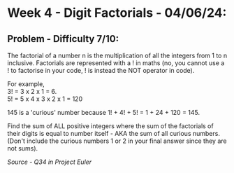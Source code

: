 # Week 4 - Digit Factorials - 04/06/24:

## Problem - Difficulty 7/10:

The factorial of a number n is the multiplication of all the integers from 1 to n inclusive. Factorials are represented with a ! in maths (no, you cannot use a ! to factorise in your code, ! is instead the NOT operator in code).

For example, \
3! = 3 x 2 x 1 = 6.\
5! = 5 x 4 x 3 x 2 x 1 = 120

145 is a 'curious' number because 1! + 4! + 5! = 1 + 24 + 120 = 145.

Find the sum of ALL positive integers where the sum of the factorials of their digits is equal to number itself - AKA the sum of all curious numbers. (Don't include the curious numbers 1 or 2 in your final answer since they are not sums).

*Source - Q34 in Project Euler*